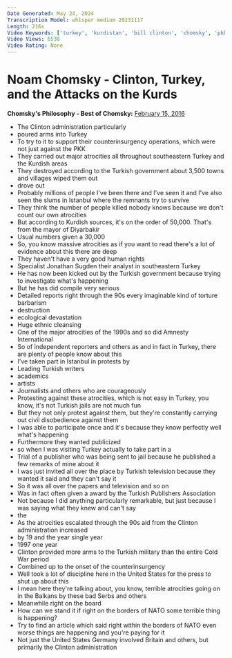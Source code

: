 ```yaml
---
Date Generated: May 24, 2024
Transcription Model: whisper medium 20231117
Length: 216s
Video Keywords: ['turkey', 'kurdistan', 'bill clinton', 'chomsky', 'pkk']
Video Views: 6538
Video Rating: None
---
```


# Noam Chomsky - Clinton, Turkey, and the Attacks on the Kurds
**Chomsky's Philosophy - Best of Chomsky:** [February 15, 2016](https://www.youtube.com/watch?v=rDoBBFVWLTg)
*  The Clinton administration particularly
*  poured arms into Turkey
*  To try to it to support their counterinsurgency operations, which were not just against the PKK
*  They carried out major atrocities all throughout southeastern Turkey and the Kurdish areas
*  They destroyed according to the Turkish government about 3,500 towns and villages wiped them out
*  drove out
*  Probably millions of people I've been there and I've seen it and I've also seen the slums in Istanbul where the remnants try to survive
*  They think the number of people killed nobody knows because we don't count our own atrocities
*  But according to Kurdish sources, it's on the order of 50,000. That's from the mayor of Diyarbakir
*  Usual numbers given a 30,000
*  So, you know massive atrocities as if you want to read there's a lot of evidence about this there are deep
*  They haven't have a very good human rights
*  Specialist Jonathan Sugden their analyst in southeastern Turkey
*  He has now been kicked out by the Turkish government because trying to investigate what's happening
*  But he has did compile very serious
*  Detailed reports right through the 90s every imaginable kind of torture barbarism
*  destruction
*  ecological devastation
*  Huge ethnic cleansing
*  One of the major atrocities of the 1990s and so did Amnesty International
*  So of independent reporters and others as and in fact in Turkey, there are plenty of people know about this
*  I've taken part in Istanbul in protests by
*  Leading Turkish writers
*  academics
*  artists
*  Journalists and others who are courageously
*  Protesting against these atrocities, which is not easy in Turkey, you know, it's not Turkish jails are not much fun
*  But they not only protest against them, but they're constantly carrying out civil disobedience against them
*  I was able to participate once and it's because they know perfectly well what's happening
*  Furthermore they wanted publicized
*  so when I was visiting Turkey actually to take part in a
*  Trial of a publisher who was being sent to jail because he published a few remarks of mine about it
*  I was just invited all over the place by Turkish television because they wanted it said and they can't say it
*  So it was all over the papers and television and so on
*  Was in fact often given a award by the Turkish Publishers Association
*  Not because I did anything particularly remarkable, but just because I was saying what they knew and can't say
*  the
*  As the atrocities escalated through the 90s aid from the Clinton administration increased
*  by 19 and the year single year
*  1997 one year
*  Clinton provided more arms to the Turkish military than the entire Cold War period
*  Combined up to the onset of the counterinsurgency
*  Well took a lot of discipline here in the United States for the press to shut up about this
*  I mean here they're talking about, you know, terrible atrocities going on in the Balkans by these bad Serbs and others
*  Meanwhile right on the board
*  How can we stand it if right on the borders of NATO some terrible thing is happening?
*  Try to find an article which said right within the borders of NATO even worse things are happening and you're paying for it
*  Not just the United States Germany involved Britain and others, but primarily the Clinton administration
